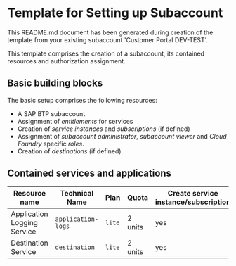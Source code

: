 # Template for Setting up Subaccount

This README.md document has been generated during creation of the template from your existing subaccount 'Customer Portal DEV-TEST'.

This template comprises the creation of a subaccount, its contained resources and authorization assignment.

## Basic building blocks

The basic setup comprises the following resources:

- A SAP BTP subaccount
- Assignment of *entitlements* for services
- Creation of *service instances* and *subscriptions* (if defined)
- Assignment of *subaccount administrator*, *subaccount viewer* and *Cloud Foundry* specific *roles*.
- Creation of *destinations* (if defined)

## Contained services and applications

| Resource name | Technical Name | Plan |  Quota | Create service instance/subscription
| --- | --- | --- | --- | ---
| Application Logging Service | `application-logs` | `lite` | 2 units | yes
| Destination Service | `destination` | `lite` | 2 units | yes
